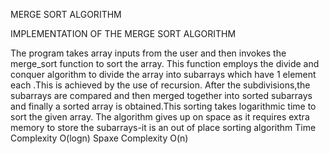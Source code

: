 MERGE SORT ALGORITHM

IMPLEMENTATION OF THE MERGE SORT ALGORITHM

The program takes array inputs from the user and then invokes the merge_sort function to sort the array.
This function employs the divide and conquer algorithm to divide the array into subarrays which have 1 element each .This is achieved by the use of recursion.
After the subdivisions,the subarrays are compared and then merged together into sorted subarrays and finally a sorted array is obtained.This sorting takes logarithmic time to sort the given array.
The algorithm gives up on space as it requires extra memory to store the subarrays-it is an out of place sorting algorithm
Time Complexity O(logn)
Spaxe Complexity O(n)
